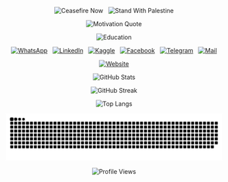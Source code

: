 <p align="center"><img alt="Ceasefire Now" src="https://badge.techforpalestine.org/default"/> &nbsp; <img alt="Stand With Palestine" src="https://raw.githubusercontent.com/Safouene1/support-palestine-banner/master/StandWithPalestine.svg"/></p>
<p align="center"><img alt="Motivation Quote" src="https://readme-typing-svg.herokuapp.com?font=&color=0CFF34&center=true&vCenter=true&lines=%E2%9A%A1%F0%9D%93%91%F0%9D%93%AE%F0%9D%93%B5%F0%9D%93%B2%F0%9D%93%AE%F0%9D%93%BF%F0%9D%93%AE+%F0%9D%93%B2%F0%9D%93%B7+%F0%9D%93%9F%F0%9D%93%B8%F0%9D%94%80%F0%9D%93%AE%F0%9D%93%BB+%F0%9D%93%B8%F0%9D%93%AF+%F0%9D%93%92%F0%9D%93%B8%F0%9D%93%AD%F0%9D%93%AE%E2%9A%A1"/></p>
<p align="center"><img alt="Education" src="https://readme-typing-svg.herokuapp.com?font=Fira+Code&size=17&duration=2500&color=AAA&center=true&vCenter=true&multiline=true&repeat=false&width=400&height=70&lines=Fresh+Graduate;FCIS+%F0%9F%92%BB+Ain+Shams+University"/></p>
<p align="center"><a href="https://wa.me/201270800202?text=Hello"><img alt="WhatsApp" src="https://user-images.githubusercontent.com/60184582/206715242-21e193ea-4d40-4c25-a493-c8daed175e53.png"/></a> &nbsp; <a href="https://www.linkedin.com/in/AhmedNasser1601"><img alt="LinkedIn" src="https://user-images.githubusercontent.com/60184582/206710383-d274b31a-5b8b-44be-a6d8-7f437bdebffc.png"/></a> &nbsp; <a href="https://www.kaggle.com/AhmedNasser1601"><img alt="Kaggle" src="https://user-images.githubusercontent.com/60184582/206710380-e548948a-017a-4b08-b6f8-f72125b7a98d.png"/></a> &nbsp; <a href="https://www.facebook.com/AhmedNasser1601"><img alt="Facebook" src="https://user-images.githubusercontent.com/60184582/206710371-5e9ce41c-1842-41d9-bcf5-c938c5e467f1.png"/></a> &nbsp; <a href="https://t.me/AhmedNasser1601"><img alt="Telegram" src="https://user-images.githubusercontent.com/60184582/206710384-319394bd-d177-4215-a13a-5595246ea9aa.png"/></a> &nbsp; <a href="mailto:ahmednasser1601@gmail.com"><img alt="Mail" src="https://user-images.githubusercontent.com/60184582/206710378-e37c64c9-1e40-4c0d-af0b-5b8d90010c52.png"/></a></p>
<p align="center"><a href="https://ahmednasser.tech"><img alt="Website" src="https://readme-typing-svg.herokuapp.com?font=Fira+Code&size=18&duration=500&repeat=false&color=963&center=true&vCenter=true&multiline=true&width=400&height=85&lines=%F0%9F%94%B9+%F0%9F%94%B8+%F0%9F%94%B9+%F0%9F%94%B8+%F0%9F%94%B9;%F0%9F%94%B9+%F0%9F%94%B8+Website+%F0%9F%94%B8+%F0%9F%94%B9;%F0%9F%94%B9+%F0%9F%94%B8+%F0%9F%94%B9+%F0%9F%94%B8+%F0%9F%94%B9"/></a></p>
<p align="center"><img alt="GitHub Stats" src="https://github-readme-stats.vercel.app/api?username=AhmedNasser1601&include_all_commits=true&count_private=true&show_icons=true&theme=vision-friendly-dark"/></p>
<p align="center"><img alt="GitHub Streak" src="http://github-readme-streak-stats.herokuapp.com?user=AhmedNasser1601&theme=blue-green&hide_border=false&date_format=j%20M%5B%20Y%5D&fire=DD0000&stroke=9140DD&ring=5DDD32&dates=A1199A&sideNums=136EDD"/></p>
<p align="center"><img alt="Top Langs" src="https://github-readme-stats.vercel.app/api/top-langs/?username=AhmedNasser1601&langs_count=8&layout=compact&theme=vision-friendly-dark"/></p>
<p align="center"><img alt="Snake Game" src="https://raw.githubusercontent.com/AhmedNasser1601/AhmedNasser1601/output/github-contribution-grid-snake-dark.svg"/></p>
<p align="center"><img alt="Profile Views" src="https://komarev.com/ghpvc/?username=AhmedNasser1601&color=orange"/></p>
